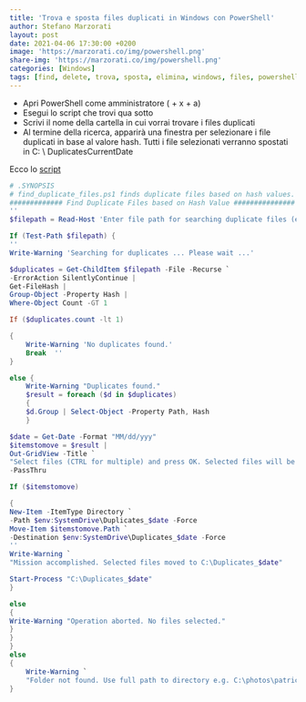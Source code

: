 ```yaml
---
title: 'Trova e sposta files duplicati in Windows con PowerShell'
author: Stefano Marzorati
layout: post
date: 2021-04-06 17:30:00 +0200
image: 'https://marzorati.co/img/powershell.png'
share-img: 'https://marzorati.co/img/powershell.png'
categories: [Windows]
tags: [find, delete, trova, sposta, elimina, windows, files, powershell, script]
---
```


* Apri PowerShell come amministratore (<i class="fa fa-windows" aria-hidden="true"></i> + x + a)
* Esegui lo script che trovi qua sotto
* Scrivi il nome della cartella in cui vorrai trovare i files duplicati
* Al termine della ricerca, apparirà una finestra per selezionare i file duplicati in base al valore hash. Tutti i file selezionati verranno spostati in C: \ DuplicatesCurrentDate

Ecco lo <a href="https://marzorati.co/download/find_duplicate_files.zip" target="_blank">script</a>

~~~powershell
# .SYNOPSIS
# find_duplicate_files.ps1 finds duplicate files based on hash values.
############# Find Duplicate Files based on Hash Value ###############
''
$filepath = Read-Host 'Enter file path for searching duplicate files (e.g. C:\Temp, C:\)'

If (Test-Path $filepath) {
''
Write-Warning 'Searching for duplicates ... Please wait ...'

$duplicates = Get-ChildItem $filepath -File -Recurse `
-ErrorAction SilentlyContinue | 
Get-FileHash | 
Group-Object -Property Hash |
Where-Object Count -GT 1

If ($duplicates.count -lt 1)

{
    Write-Warning 'No duplicates found.'
    Break  ''
}

else {
    Write-Warning "Duplicates found."
    $result = foreach ($d in $duplicates) 
    { 
    $d.Group | Select-Object -Property Path, Hash   
    } 

$date = Get-Date -Format "MM/dd/yyy"
$itemstomove = $result | 
Out-GridView -Title `
"Select files (CTRL for multiple) and press OK. Selected files will be moved to C:\Duplicates_$date" `
-PassThru 

If ($itemstomove)

{
New-Item -ItemType Directory `
-Path $env:SystemDrive\Duplicates_$date -Force
Move-Item $itemstomove.Path `
-Destination $env:SystemDrive\Duplicates_$date -Force
''
Write-Warning `
"Mission accomplished. Selected files moved to C:\Duplicates_$date"

Start-Process "C:\Duplicates_$date"
}

else 
{
Write-Warning "Operation aborted. No files selected."
}
}
}
else 
{
    Write-Warning `
    "Folder not found. Use full path to directory e.g. C:\photos\patrick"
}
~~~